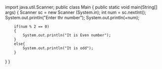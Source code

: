 import java.util.Scanner;
public class Main
{
	public static void main(String[] args) {
		Scanner sc = new Scanner (System.in);
		int num = sc.nextInt();
		System.out.println("Enter thr number");
	 	System.out.println(+num);
   
		if(num % 2 == 0)
		{
		    System.out.println("It is Even number");
		}
		else{
		    System.out.println("It is odd");
		}
		
		
}
}
